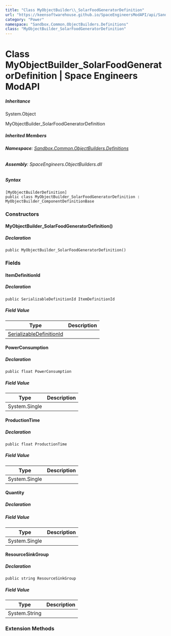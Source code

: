 ```yaml
---
title: "Class MyObjectBuilder\\_SolarFoodGeneratorDefinition"
url: "https://keensoftwarehouse.github.io/SpaceEngineersModAPI/api/Sandbox.Common.ObjectBuilders.Definitions.MyObjectBuilder_SolarFoodGeneratorDefinition.html"
category: "Power"
namespace: "Sandbox.Common.ObjectBuilders.Definitions"
class: "MyObjectBuilder_SolarFoodGeneratorDefinition"
---
```


# Class MyObjectBuilder\_SolarFoodGeneratorDefinition | Space Engineers ModAPI

##### Inheritance

System.Object

MyObjectBuilder\_SolarFoodGeneratorDefinition

##### Inherited Members

###### **Namespace**: [Sandbox.Common.ObjectBuilders.Definitions](https://keensoftwarehouse.github.io/SpaceEngineersModAPI/api/Sandbox.Common.ObjectBuilders.Definitions.html)

###### **Assembly**: SpaceEngineers.ObjectBuilders.dll

##### Syntax

```
[MyObjectBuilderDefinition]
public class MyObjectBuilder_SolarFoodGeneratorDefinition : MyObjectBuilder_ComponentDefinitionBase
```

### Constructors

#### MyObjectBuilder\_SolarFoodGeneratorDefinition()

##### Declaration

```
public MyObjectBuilder_SolarFoodGeneratorDefinition()
```

### Fields

#### ItemDefinitionId

##### Declaration

```
public SerializableDefinitionId ItemDefinitionId
```

##### Field Value

| Type | Description |
| --- | --- |
| [SerializableDefinitionId](https://keensoftwarehouse.github.io/SpaceEngineersModAPI/api/VRage.ObjectBuilders.SerializableDefinitionId.html) |     |

#### PowerConsumption

##### Declaration

```
public float PowerConsumption
```

##### Field Value

| Type | Description |
| --- | --- |
| System.Single |     |

#### ProductionTime

##### Declaration

```
public float ProductionTime
```

##### Field Value

| Type | Description |
| --- | --- |
| System.Single |     |

#### Quantity

##### Declaration

##### Field Value

| Type | Description |
| --- | --- |
| System.Single |     |

#### ResourceSinkGroup

##### Declaration

```
public string ResourceSinkGroup
```

##### Field Value

| Type | Description |
| --- | --- |
| System.String |     |

### Extension Methods